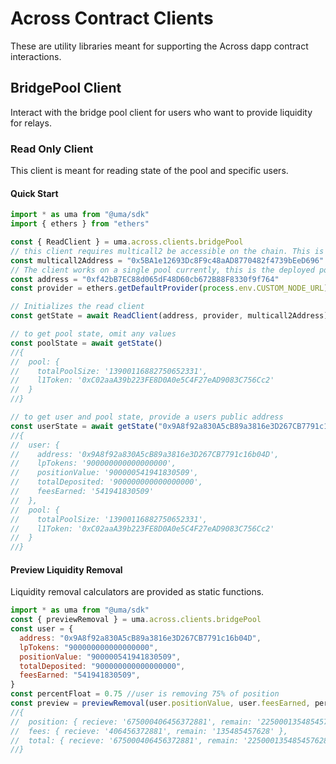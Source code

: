 # Across Contract Clients

These are utility libraries meant for supporting the Across dapp contract interactions.

## BridgePool Client

Interact with the bridge pool client for users who want to provide liquidity for relays.

### Read Only Client

This client is meant for reading state of the pool and specific users.

#### Quick Start

```ts
import * as uma from "@uma/sdk"
import { ethers } from "ethers"

const { ReadClient } = uma.across.clients.bridgePool
// this client requires multicall2 be accessible on the chain. This is the address for mainnet.
const multicall2Address = "0x5BA1e12693Dc8F9c48aAD8770482f4739bEeD696"
// The client works on a single pool currently, this is the deployed pool for weth on mainnet.
const address = "0xf42bB7EC88d065dF48D60cb672B88F8330f9f764"
const provider = ethers.getDefaultProvider(process.env.CUSTOM_NODE_URL)

// Initializes the read client
const getState = await ReadClient(address, provider, multicall2Address)

// to get pool state, omit any values
const poolState = await getState()
//{
//  pool: {
//    totalPoolSize: '13900116882750652331',
//    l1Token: '0xC02aaA39b223FE8D0A0e5C4F27eAD9083C756Cc2'
//  }
//}

// to get user and pool state, provide a users public address
const userState = await getState("0x9A8f92a830A5cB89a3816e3D267CB7791c16b04D")
//{
//  user: {
//    address: '0x9A8f92a830A5cB89a3816e3D267CB7791c16b04D',
//    lpTokens: '900000000000000000',
//    positionValue: '900000541941830509',
//    totalDeposited: '900000000000000000',
//    feesEarned: '541941830509'
//  },
//  pool: {
//    totalPoolSize: '13900116882750652331',
//    l1Token: '0xC02aaA39b223FE8D0A0e5C4F27eAD9083C756Cc2'
//  }
//}
```

#### Preview Liquidity Removal

Liquidity removal calculators are provided as static functions.

```js
import * as uma from "@uma/sdk"
const { previewRemoval } = uma.across.clients.bridgePool
const user = {
  address: "0x9A8f92a830A5cB89a3816e3D267CB7791c16b04D",
  lpTokens: "900000000000000000",
  positionValue: "900000541941830509",
  totalDeposited: "900000000000000000",
  feesEarned: "541941830509",
}
const percentFloat = 0.75 //user is removing 75% of position
const preview = previewRemoval(user.positionValue, user.feesEarned, percentFloat)
//{
//  position: { recieve: '675000406456372881', remain: '225000135485457628' },
//  fees: { recieve: '406456372881', remain: '135485457628' },
//  total: { recieve: '675000406456372881', remain: '225000135485457628' }
//}
```
